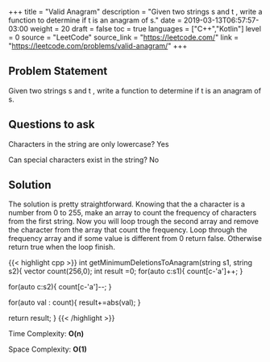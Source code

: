 +++
title = "Valid Anagram"
description = "Given two strings s and t , write a function to determine if t is an anagram of s."
date = 2019-03-13T06:57:57-03:00
weight = 20
draft = false
toc = true
languages = ["C++","Kotlin"]
level = 0
source = "LeetCode"
source_link = "https://leetcode.com/"
link = "https://leetcode.com/problems/valid-anagram/"
+++
<h2 class="title is-4"> Problem Statement </h2>

Given two strings s and t , write a function to determine if t is an anagram of s.

<h2 class="title is-4"> Questions to ask </h2>

Characters in the string are only lowercase? Yes

Can special characters exist in the string? No

<h2 class="title is-5"> Solution </h2>

The solution is pretty straightforward. Knowing that the a character is a number from 0 to 255, make an array to count the frequency of characters from the first string. Now you will loop trough the second array and remove the character from the array that count the frequency. Loop through the frequency array and if some value is different from 0 return false. Otherwise return true when
the loop finish.

{{< highlight cpp >}}
int getMinimumDeletionsToAnagram(string s1, string s2){
  vector<int> count(256,0);
  int result =0;
  for(auto c:s1){
    count[c-'a']++;
  }

  for(auto c:s2){
    count[c-'a']--;
  }

  for(auto val : count){
    result+=abs(val);
  }

  return result;
}
{{< /highlight >}}

Time Complexity: **O(n)**

Space Complexity: **O(1)**
